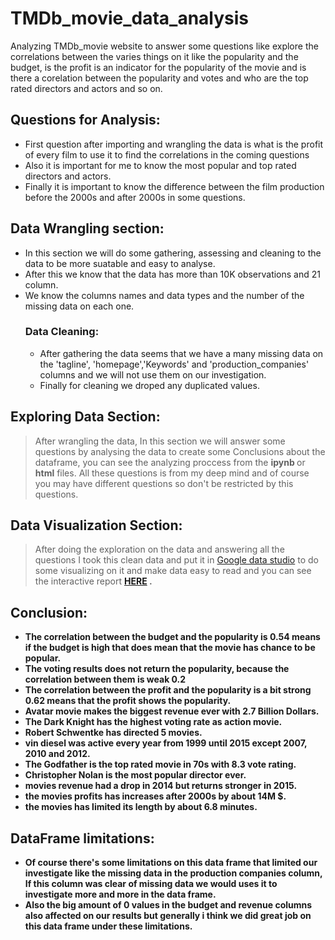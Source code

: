 # TMDb_movie_data_analysis
Analyzing TMDb_movie website to answer some questions like explore the correlations between the varies things on it like the popularity and the budget, is the profit is an indicator for the popularity of the movie and is there a corelation between the popularity and votes and who are the top rated directors and actors and so on.

## Questions for Analysis:
* First question after importing and wrangling the data is what is the profit of every film to use it to find the correlations in the coming questions
* Also it is important for me to know the most popular and top rated directors and actors.
* Finally it is important to know the difference between the film production before the 2000s and after 2000s in some questions.

## Data Wrangling section:
* In this section we will do some gathering, assessing and cleaning to the data to be more suatable and easy to analyse.
* After this we know that the data has more than 10K observations and 21 column.
* We know the columns names and data types and the number of the missing data on each one.
  ### Data Cleaning:
  * After gathering the data seems that we have a many missing data on the 'tagline', 'homepage','Keywords' and 'production_companies' columns and we will not use them on our investigation.
  * Finally for cleaning we droped any duplicated values.


## Exploring Data Section:
   > After wrangling the data, In this section we will answer some questions by analysing the data to create some Conclusions about the    dataframe, you can see the analyzing proccess from the <b> ipynb </b>or <b>html</b> files. All these questions is from my deep mind and of course you may have different questions so don't be restricted by this questions.
## Data Visualization Section:
  > After doing the exploration on the data and answering all the questions I took this clean data and put it in [Google data studio](https://lookerstudio.google.com/s/lIxdcCNslrM) to do some visualizing on it and make data easy to read and you can see the interactive report <b> [HERE](https://lookerstudio.google.com/s/lIxdcCNslrM) <b>.
## Conclusion:
* The correlation between the budget and the popularity is 0.54 means if the budget is high that does mean that the movie has chance to be popular.
* The voting results does not return the popularity, because the correlation between them is weak 0.2
* The correlation between the profit and the popularity is a bit strong 0.62 means that the profit shows the popularity.
* Avatar movie makes the biggest revenue ever with 2.7 Billion Dollars.
* The Dark Knight has the highest voting rate as action movie.
* Robert Schwentke has directed 5 movies.
* vin diesel was active every year from 1999 until 2015 except 2007, 2010 and 2012.
* The Godfather is the top rated movie in 70s with 8.3 vote rating.
* Christopher Nolan is the most popular director ever.
* movies revenue had a drop in 2014 but returns stronger in 2015.
* the movies profits has increases after 2000s by about 14M $.
* the movies has limited its length by about 6.8 minutes.
  
  
## DataFrame limitations:
* Of course there's some limitations on this data frame that limited our investigate like the missing data in the production companies column, If this column was clear of missing data we would uses it to investigate more and more in the data frame.
* Also the big amount of 0 values in the budget and revenue columns also affected on our results but generally i think we did great job on this data frame under these limitations.
